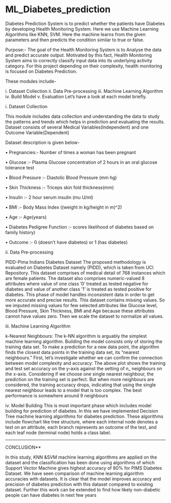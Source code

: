 # ML_Diabetes_prediction
Diabetes Prediction System is to predict whether the patients have Diabetes by developing Health Monitoring System.
Here we use Machine Learning Algorithms like KNN, SVM. Here the machine learns from the given parameters and then predicts the condition similar to true or false.

Purpose:- 
The goal of the Health Monitoring System is to Analyse the data and predict  accurate output. Motivated by this fact, Health Monitoring System aims to correctly classify input data into its underlying activity category. For this project depending on their complexity, health monitoring is focused on Diabetes Prediction. 

These modules include-

i. Dataset Collection
ii. Data Pre-processing
iii. Machine Learning  Algorithm
iv. Build Model
v. Evaluation
Let’s have a look at each model briefly.

i. Dataset Collection

This module includes data collection and understanding the data to study the patterns and trends which helps in prediction and evaluating the results. 
Dataset consists of several Medical Variables(Independent) and one Outcome Variable(Dependent)

Dataset description is given below-


• Pregnancies:-  Number of times a woman has been pregnant 

• Glucose :-  Plasma Glucose concentration of 2 hours in an oral glucose tolerance test 

• Blood Pressure :- Diastolic Blood Pressure (mm hg) 

• Skin Thickness :- Triceps skin fold thickness(mm) 

• Insulin :- 2 hour serum insulin (mu U/ml) 

• BMI :- Body Mass Index ((weight in kg/height in m)^2) 

• Age :- Age(years) 

• Diabetes Pedigree Function :- scores likelihood of diabetes based on family history)

 • Outcome :- 0 (doesn't have diabetes) or 1 (has diabetes)




ii. Data Pre-processing

PIDD-Pima Indians Diabetes Dataset
The proposed methodology is evaluated on Diabetes Dataset namely (PIDD), which is taken from UCI Repository. This dataset comprises of medical detail of 768 instances which are female patients. The dataset also comprises
numeric-valued 8 attributes where value of one class ’0’ treated as tested negative for diabetes and value of another class ’1’ is treated as tested positive for diabetes.
This phase of model handles inconsistent data in order to get more accurate and precise results. This dataset contains missing values. So we imputed missing values for few selected attributes like Glucose level, Blood Pressure, Skin Thickness, BMI and Age because these attributes cannot have values zero. Then we scale the dataset to normalize all values.


iii. Machine Learning Algorithm

 k-Nearest Neighbours: 
The k-NN algorithm is arguably the simplest machine learning algorithm. Building the model consists only of storing the training data set. To make a prediction for a new data point, the algorithm finds the closest data 
points in the training data set, its “nearest neighbours.”
First, let’s investigate whether we can confirm the connection between model complexity and accuracy:
The above plot shows the training and test set accuracy on the y-axis against the setting of n_ neighbours on the x-axis. Considering if we choose one single nearest neighbour, the prediction on the training set is perfect. But 
when more neighbours are considered, the training accuracy drops, indicating that using the single nearest 
neighbour leads to a model that is too complex. The best performance is somewhere around 9 neighbours



iv. Model Building
This is most important phase which includes model building for prediction of diabetes. In this we have implemented Decision Tree machine learning algorithms for diabetes prediction. These algorithms include 
flowchart like tree structure, where each internal node denotes a test on an attribute, each branch represents an outcome of the test, and each leaf node (terminal node) holds a class label.
*********************************************************************************************************************************************************

CONCLUSION**

In this study, KNN &SVM machine learning algorithms are applied on the dataset and the classification has been done using algorithms of which Support Vector Machine gives highest accuracy of 80% for PIMS Diabetes Dataset.
We have seen comparison of machine learning algorithm
accuracies with datasets. It is clear that the model improves accuracy and precision of diabetes prediction with this dataset compared to existing dataset. Further this work can be extended to find how likely non-diabetic people can have diabetes in next few years





